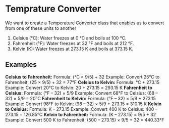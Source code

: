 # Temprature Converter

We want to create a Temperature Converter class that enables us to convert from one of these units to another


1. Celsius (°C):  Water freezes at 0 °C and boils at 100 °C.
2. Fahrenheit (°F): Water freezes at 32 °F and boils at 212 °F.
3. Kelvin (K):  Water freezes at 273.15 K and boils at 373.15 K.


## Examples

__Celsius to Fahrenheit:__
Formula: (°C × 9/5) + 32
Example: Convert 25°C to Fahrenheit: (25 × 9/5) + 32 = 77°F
__Celsius to Kelvin:__
Formula: °C + 273.15
Example: Convert 20°C to Kelvin: 20 + 273.15 = 293.15 K
__Fahrenheit to Celsius:__
Formula: (°F – 32) × 5/9
Example: Convert 68°F to Celsius: (68 – 32) × 5/9 = 20°C
__Fahrenheit to Kelvin:__
Formula: (°F – 32) × 5/9 + 273.15
Example: Convert 98°F to Kelvin: (98 – 32) × 5/9 + 273.15 = 310.15 K
__Kelvin to Celsius:__
Formula: K – 273.15
Example: Convert 400 K to Celsius: 400 – 273.15 = 126.85°C
__Kelvin to Fahrenheit:__
Formula: (K – 273.15) × 9/5 + 32
Example: Convert 500 K to Fahrenheit: (500 – 273.15) × 9/5 + 32 = 440.33°F
